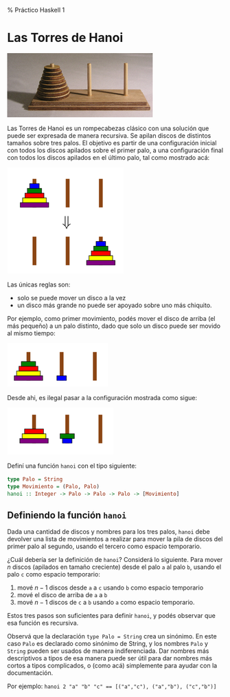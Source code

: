 % Práctico Haskell 1

# Las Torres de Hanoi

![](hanoi1.png)

Las Torres de Hanoi es un rompecabezas clásico con una solución que puede
ser expresada de manera recursiva. Se apilan discos de distintos tamaños
sobre tres palos. El objetivo es partir de una configuración inicial con
todos los discos apilados sobre el primer palo, a una configuración final
con todos los discos apilados en el último palo, tal como mostrado acá:

![](hanoi2.png)

Las únicas reglas son:

* solo se puede mover un disco a la vez
* un disco más grande no puede ser apoyado sobre uno más chiquito.

Por ejemplo, como primer movimiento, podés mover el disco de arriba
(el más pequeño) a un palo distinto, dado que solo un disco puede ser
movido al mismo tiempo:

![](hanoi3.png)

Desde ahi, es ilegal pasar a la configuración
mostrada como sigue:

![](hanoi4.png)

Definí una función `hanoi` con el tipo siguiente:

~~~haskell
type Palo = String
type Movimiento = (Palo, Palo)
hanoi :: Integer -> Palo -> Palo -> Palo -> [Movimiento]
~~~

## Definiendo la función `hanoi`

Dada una cantidad de discos y nombres para los tres palos,
`hanoi` debe devolver una lista de movimientos a realizar para mover
la pila de discos del primer palo al segundo, usando el tercero
como espacio temporario.

¿Cuál debería ser la definición de `hanoi`? Considerá lo siguiente.
Para mover $n$ discos (apilados en tamaño creciente) desde el palo `a` al palo `b`,
usando el palo `c` como espacio temporario:

1. mové $n-1$ discos desde `a` a `c` usando `b` como espacio temporario
2. mové el disco de arriba de `a` a `b`
3. mové $n-1$ discos de `c` a `b` usando `a` como espacio temporario.

Estos tres pasos son suficientes para definir `hanoi`, y podés observar
que esa función es recursiva.

Observá que la declaración `type Palo = String` crea un sinónimo.
En este caso `Palo` es declarado como sinónimo de String, y los
nombres `Palo` y `String` pueden ser usados de manera indiferenciada.
Dar nombres más descriptivos a tipos de esa manera puede ser útil para
dar nombres más cortos a tipos complicados, o (como acá) simplemente
para ayudar con la documentación.

Por ejemplo: `hanoi 2 "a" "b" "c" == [("a","c"), ("a","b"), ("c","b")]`

